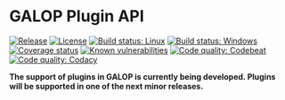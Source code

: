 # GALOP Plugin API

[![Release](https://img.shields.io/github/release/galop-proxy/plugin-api.svg)](https://github.com/galop-proxy/plugin-api/releases)
[![License](https://img.shields.io/github/license/galop-proxy/plugin-api.svg)](https://github.com/galop-proxy/plugin-api/blob/master/LICENSE)
[![Build status: Linux](https://travis-ci.org/galop-proxy/plugin-api.svg?branch=master)](https://travis-ci.org/galop-proxy/plugin-api)
[![Build status: Windows](https://ci.appveyor.com/api/projects/status/bdaq7ncw6e23g5ga?svg=true)](https://ci.appveyor.com/project/SebastianSchmidt/plugin-api)
[![Coverage status](https://coveralls.io/repos/github/galop-proxy/plugin-api/badge.svg?branch=master)](https://coveralls.io/github/galop-proxy/plugin-api?branch=master)
[![Known vulnerabilities](https://snyk.io/test/github/galop-proxy/plugin-api/badge.svg)](https://snyk.io/test/github/galop-proxy/plugin-api)
[![Code quality: Codebeat](https://codebeat.co/badges/fde091dc-46a0-44bc-8742-26230b7ee612)](https://codebeat.co/projects/github-com-galop-proxy-plugin-api-master)
[![Code quality: Codacy](https://api.codacy.com/project/badge/Grade/d5bf6df6d0574bd3b764ee64f66b9f65)](https://www.codacy.com/app/SebastianSchmidt/plugin-api?utm_source=github.com&amp;utm_medium=referral&amp;utm_content=galop-proxy/plugin-api&amp;utm_campaign=Badge_Grade)

**The support of plugins in GALOP is currently being developed.
Plugins will be supported in one of the next minor releases.**
